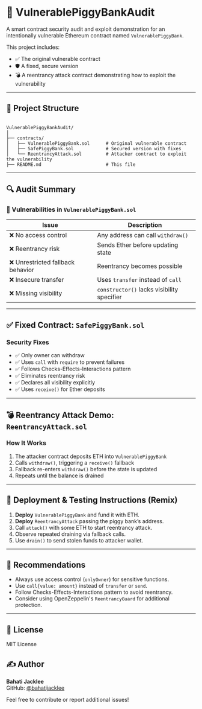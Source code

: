 # 🧠 VulnerablePiggyBankAudit

A smart contract security audit and exploit demonstration for an intentionally vulnerable Ethereum contract named `VulnerablePiggyBank`.

This project includes:
- ✅ The original vulnerable contract
- 🛡️ A fixed, secure version
- 💣 A reentrancy attack contract demonstrating how to exploit the vulnerability

---

## 📂 Project Structure

```

VulnerablePiggyBankAudit/
│
├── contracts/
│   ├── VulnerablePiggyBank.sol      # Original vulnerable contract
│   ├── SafePiggyBank.sol            # Secured version with fixes
│   └── ReentrancyAttack.sol         # Attacker contract to exploit the vulnerability
├── README.md                        # This file

```

---

## 🔍 Audit Summary

### 🔴 Vulnerabilities in `VulnerablePiggyBank.sol`

| Issue                  | Description |
|------------------------|-------------|
| ❌ No access control   | Any address can call `withdraw()` |
| ❌ Reentrancy risk     | Sends Ether before updating state |
| ❌ Unrestricted fallback behavior | Reentrancy becomes possible |
| ❌ Insecure transfer   | Uses `transfer` instead of `call` |
| ❌ Missing visibility  | `constructor()` lacks visibility specifier |

---

## ✅ Fixed Contract: `SafePiggyBank.sol`

### Security Fixes

- ✅ Only owner can withdraw
- ✅ Uses `call` with `require` to prevent failures
- ✅ Follows Checks-Effects-Interactions pattern
- ✅ Eliminates reentrancy risk
- ✅ Declares all visibility explicitly
- ✅ Uses `receive()` for Ether deposits

---

## 💣 Reentrancy Attack Demo: `ReentrancyAttack.sol`

### How It Works

1. The attacker contract deposits ETH into `VulnerablePiggyBank`
2. Calls `withdraw()`, triggering a `receive()` fallback
3. Fallback re-enters `withdraw()` before the state is updated
4. Repeats until the balance is drained

---

## 🚀 Deployment & Testing Instructions (Remix)

1. **Deploy** `VulnerablePiggyBank` and fund it with ETH.
2. **Deploy** `ReentrancyAttack` passing the piggy bank’s address.
3. Call `attack()` with some ETH to start reentrancy attack.
4. Observe repeated draining via fallback calls.
5. Use `drain()` to send stolen funds to attacker wallet.

---

## 🧠 Recommendations

- Always use access control (`onlyOwner`) for sensitive functions.
- Use `call{value: amount}` instead of `transfer` or `send`.
- Follow Checks-Effects-Interactions pattern to avoid reentrancy.
- Consider using OpenZeppelin's `ReentrancyGuard` for additional protection.

---

## 📜 License

MIT License


## ✍️ Author

**Bahati Jacklee**  
GitHub: [@bahatijacklee](https://github.com/bahatijacklee)

Feel free to contribute or report additional issues!
